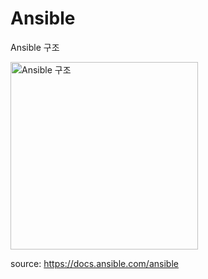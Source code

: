 # Ansible
Ansible 구조

<img width="300" alt="Ansible 구조" src="https://github.com/0JUU/Ansible/assets/97891349/e5885968-026e-416d-a780-f265aac3a642">

source: https://docs.ansible.com/ansible
